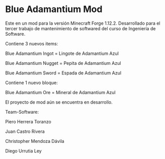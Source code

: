 # Blue Adamantium Mod
Este en un mod para la versión Minecraft Forge 1.12.2. Desarrollado para el tercer trabajo de mantenimiento de softwared del curso de  Ingeniería de Software.

Contiene 3 nuevos items:

Blue Adamantium Ingot = Lingote de Adamantium Azul

Blue Adamantium Nugget = Pepita de Adamantium Azul

Blue Adamantium Sword = Espada de Adamantium Azul

Contiene 1 nuevo bloque:

Blue Adamantium Ore = Mineral de Adamantium Azul

El proyecto de mod aún se encuentra en desarrollo.


Team-Software:

Piero Herrera Toranzo

Juan Castro Rivera

Christopher Mendoza Dávila

Diego Urrutia Ley

